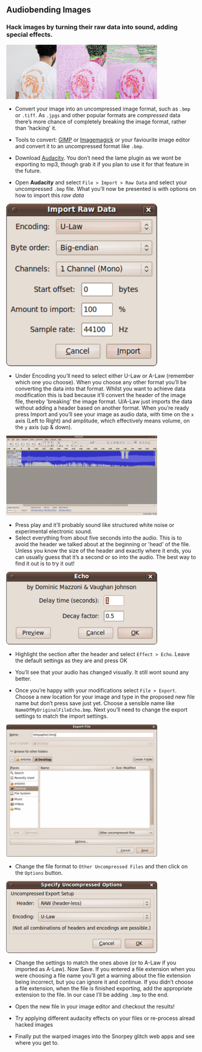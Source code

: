
## Audiobending Images
### Hack images by turning their raw data into sound, adding special effects.

<img src="tigerseries.bmp" width=400>

 * Convert your image into an uncompressed image format, such as `.bmp` or `.tiff`. As `.jpgs` and other popular formats are *compressed* data there’s more chance of completely breaking the image format, rather than 'hacking' it. 
  * Tools to convert: [GIMP](https://www.gimp.org/) or [Imagemagick](https://imagemagick.org/script/index.php) or your faviourite image editor and convert it to an uncompressed format like `.bmp`.

 * Download [Audacity](https://www.audacityteam.org/download/). You don’t need the lame plugin as we wont be exporting to mp3, though grab it if you plan to use it for that feature in the future. 
 
 * Open **Audacity** and select `File > Import > Raw Data` and select your uncompressed `.bmp` file. What you’ll now be presented is with options on how to import this *raw data*

<img src="tutorialimages/ImportRawData.png" width=400>

 * Under Encoding you’ll need to select either U-Law or A-Law (remember which one you choose). When you choose any other format you’ll be converting the data into that format. Whilst you want to achieve data modification this is bad because it’ll convert the header of the image file, thereby 'breaking' the image format. U/A-Law just imports the data without adding a header based on another format. When you’re ready press Import and you’ll see your image as audio data, with time on the `x` axis (Left to Right) and amplitude, which effectively means volume, on the `y` axis (up & down).

<img src="tutorialimages/ImageAsSound.png" width=400>

 * Press play and it’ll probably sound like structured white noise or experimental electronic sound. 
 * Select everything from about five seconds into the audio. This is to avoid the header we talked about at the beginning or 'head' of the file. Unless you know the size of the header and exactly where it ends, you can usually guess that it’s a second or so into the audio. The best way to find it out is to try it out!


<img src="tutorialimages/ApplyTheEcho.png" width=400>

 * Highlight the section after the header and select `Effect > Echo`.
Leave the default settings as they are and press OK

 * You’ll see that your audio has changed visually. It still wont sound any better. 

 * Once you’re happy with your modifications select `File > Export`.   Choose a new location for your image and type in the proposed new file name but don’t press save just yet. Choose a sensible name like `NameOfMyOriginalFileEcho.bmp`. Next you’ll need to change the export settings to match the import settings.

<img src="tutorialimages/Export.png" width=400>

 * Change the file format to `Other Uncompressed Files` and then click on the `Options` button.

<img src="tutorialimages/ExportSettings.png" width=400>

 * Change the settings to match the ones above (or to A-Law if you imported as A-Law). Now Save. If you entered a file extension when you were choosing a file name you’ll get a warning about the file extension being incorrect, but you can ignore it and continue. If you didn’t choose a file extension, when the file is finished exporting, add the appropriate extension to the file. In our case I’ll be adding `.bmp` to the end.

 * Open the new file in your image editor and checkout the results!

 * Try applying different audacity effects on your files or re-process alread hacked images

 * Finally put the warped images into the Snorpey glitch web apps and see where you get to.

